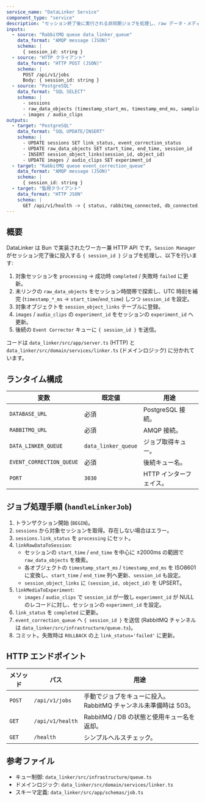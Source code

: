 ```yaml
---
service_name: "DataLinker Service"
component_type: "service"
description: "セッション終了後に実行される非同期ジョブを処理し、raw データ・メディアをセッションと実験に結び付けた上で Event Corrector を起動する。"
inputs:
  - source: "RabbitMQ queue data_linker_queue"
    data_format: "AMQP message (JSON)"
    schema: |
      { session_id: string }
  - source: "HTTP クライアント"
    data_format: "HTTP POST (JSON)"
    schema: |
      POST /api/v1/jobs
      Body: { session_id: string }
  - source: "PostgreSQL"
    data_format: "SQL SELECT"
    schema: |
      - sessions
      - raw_data_objects (timestamp_start_ms, timestamp_end_ms, sampling_rate, lsb_to_volts)
      - images / audio_clips
outputs:
  - target: "PostgreSQL"
    data_format: "SQL UPDATE/INSERT"
    schema: |
      - UPDATE sessions SET link_status, event_correction_status
      - UPDATE raw_data_objects SET start_time, end_time, session_id
      - INSERT session_object_links(session_id, object_id)
      - UPDATE images / audio_clips SET experiment_id
  - target: "RabbitMQ queue event_correction_queue"
    data_format: "AMQP message (JSON)"
    schema: |
      { session_id: string }
  - target: "監視クライアント"
    data_format: "HTTP JSON"
    schema: |
      GET /api/v1/health -> { status, rabbitmq_connected, db_connected, queue, timestamp }
---
```


## 概要

DataLinker は Bun で実装されたワーカー兼 HTTP API です。`Session Manager` がセッション完了後に投入する `{ session_id }` ジョブを処理し、以下を行います:

1. 対象セッションを `processing` → 成功時 `completed` / 失敗時 `failed` に更新。
2. 未リンクの `raw_data_objects` をセッション時間帯で探索し、UTC 時刻を補完 (`timestamp_*_ms` → `start_time`/`end_time`) しつつ `session_id` を設定。
3. 対象オブジェクトを `session_object_links` テーブルに登録。
4. `images` / `audio_clips` の `experiment_id` をセッションの `experiment_id` へ更新。
5. 後続の `Event Corrector` キューに `{ session_id }` を送信。

コードは `data_linker/src/app/server.ts` (HTTP) と `data_linker/src/domain/services/linker.ts` (ドメインロジック) に分かれています。

## ランタイム構成

| 変数 | 既定値 | 用途 |
| --- | --- | --- |
| `DATABASE_URL` | 必須 | PostgreSQL 接続。 |
| `RABBITMQ_URL` | 必須 | AMQP 接続。 |
| `DATA_LINKER_QUEUE` | `data_linker_queue` | ジョブ取得キュー。 |
| `EVENT_CORRECTION_QUEUE` | 必須 | 後続キュー名。 |
| `PORT` | `3030` | HTTP インターフェイス。 |

## ジョブ処理手順 (`handleLinkerJob`)

1. トランザクション開始 (`BEGIN`)。
2. `sessions` から対象セッションを取得。存在しない場合はエラー。
3. `sessions.link_status` を `processing` にセット。
4. `linkRawDataToSession`:
   - セッションの `start_time` / `end_time` を中心に ±2000ms の範囲で `raw_data_objects` を検索。
   - 各オブジェクトの `timestamp_start_ms` / `timestamp_end_ms` を ISO8601 に変換し、`start_time` / `end_time` 列へ更新、`session_id` も設定。
   - `session_object_links` に `(session_id, object_id)` を UPSERT。
5. `linkMediaToExperiment`:
   - `images` / `audio_clips` で `session_id` が一致し `experiment_id` が NULL のレコードに対し、セッションの `experiment_id` を設定。
6. `link_status` を `completed` に更新。
7. `event_correction_queue` へ `{ session_id }` を送信 (RabbitMQ チャンネルは `data_linker/src/infrastructure/queue.ts`)。
8. コミット。失敗時は `ROLLBACK` の上 `link_status='failed'` に更新。

## HTTP エンドポイント

| メソッド | パス | 用途 |
| --- | --- | --- |
| `POST` | `/api/v1/jobs` | 手動でジョブをキューに投入。RabbitMQ チャンネル未準備時は 503。 |
| `GET` | `/api/v1/health` | RabbitMQ / DB の状態と使用キュー名を返却。 |
| `GET` | `/health` | シンプルヘルスチェック。 |

## 参考ファイル

- キュー制御: `data_linker/src/infrastructure/queue.ts`
- ドメインロジック: `data_linker/src/domain/services/linker.ts`
- スキーマ定義: `data_linker/src/app/schemas/job.ts`
